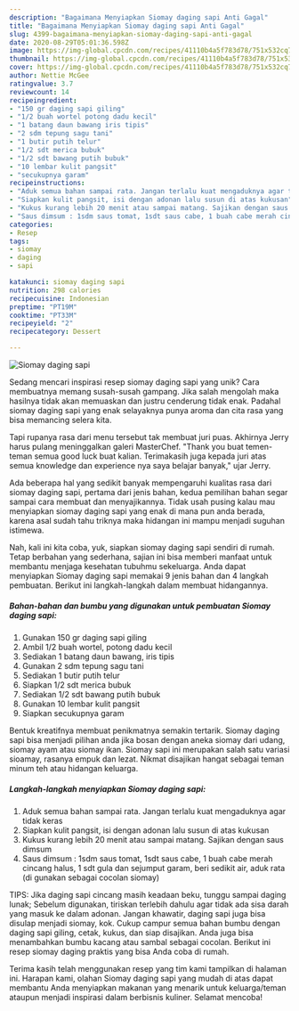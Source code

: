 ```yaml
---
description: "Bagaimana Menyiapkan Siomay daging sapi Anti Gagal"
title: "Bagaimana Menyiapkan Siomay daging sapi Anti Gagal"
slug: 4399-bagaimana-menyiapkan-siomay-daging-sapi-anti-gagal
date: 2020-08-29T05:01:36.598Z
image: https://img-global.cpcdn.com/recipes/41110b4a5f783d78/751x532cq70/siomay-daging-sapi-foto-resep-utama.jpg
thumbnail: https://img-global.cpcdn.com/recipes/41110b4a5f783d78/751x532cq70/siomay-daging-sapi-foto-resep-utama.jpg
cover: https://img-global.cpcdn.com/recipes/41110b4a5f783d78/751x532cq70/siomay-daging-sapi-foto-resep-utama.jpg
author: Nettie McGee
ratingvalue: 3.7
reviewcount: 14
recipeingredient:
- "150 gr daging sapi giling"
- "1/2 buah wortel potong dadu kecil"
- "1 batang daun bawang iris tipis"
- "2 sdm tepung sagu tani"
- "1 butir putih telur"
- "1/2 sdt merica bubuk"
- "1/2 sdt bawang putih bubuk"
- "10 lembar kulit pangsit"
- "secukupnya garam"
recipeinstructions:
- "Aduk semua bahan sampai rata. Jangan terlalu kuat mengaduknya agar tidak keras"
- "Siapkan kulit pangsit, isi dengan adonan lalu susun di atas kukusan"
- "Kukus kurang lebih 20 menit atau sampai matang. Sajikan dengan saus dimsum"
- "Saus dimsum : 1sdm saus tomat, 1sdt saus cabe, 1 buah cabe merah cincang halus, 1 sdt gula dan sejumput garam, beri sedikit air, aduk rata (di gunakan sebagai cocolan siomay)"
categories:
- Resep
tags:
- siomay
- daging
- sapi

katakunci: siomay daging sapi 
nutrition: 298 calories
recipecuisine: Indonesian
preptime: "PT19M"
cooktime: "PT33M"
recipeyield: "2"
recipecategory: Dessert

---
```



![Siomay daging sapi](https://img-global.cpcdn.com/recipes/41110b4a5f783d78/751x532cq70/siomay-daging-sapi-foto-resep-utama.jpg)

Sedang mencari inspirasi resep siomay daging sapi yang unik? Cara membuatnya memang susah-susah gampang. Jika salah mengolah maka hasilnya tidak akan memuaskan dan justru cenderung tidak enak. Padahal siomay daging sapi yang enak selayaknya punya aroma dan cita rasa yang bisa memancing selera kita.

Tapi rupanya rasa dari menu tersebut tak membuat juri puas. Akhirnya Jerry harus pulang meninggalkan galeri MasterChef. &#34;Thank you buat temen-teman semua good luck buat kalian. Terimakasih juga kepada juri atas semua knowledge dan experience nya saya belajar banyak,&#34; ujar Jerry.

Ada beberapa hal yang sedikit banyak mempengaruhi kualitas rasa dari siomay daging sapi, pertama dari jenis bahan, kedua pemilihan bahan segar sampai cara membuat dan menyajikannya. Tidak usah pusing kalau mau menyiapkan siomay daging sapi yang enak di mana pun anda berada, karena asal sudah tahu triknya maka hidangan ini mampu menjadi suguhan istimewa.


Nah, kali ini kita coba, yuk, siapkan siomay daging sapi sendiri di rumah. Tetap berbahan yang sederhana, sajian ini bisa memberi manfaat untuk membantu menjaga kesehatan tubuhmu sekeluarga. Anda dapat menyiapkan Siomay daging sapi memakai 9 jenis bahan dan 4 langkah pembuatan. Berikut ini langkah-langkah dalam membuat hidangannya.

<!--inarticleads1-->

##### Bahan-bahan dan bumbu yang digunakan untuk pembuatan Siomay daging sapi:

1. Gunakan 150 gr daging sapi giling
1. Ambil 1/2 buah wortel, potong dadu kecil
1. Sediakan 1 batang daun bawang, iris tipis
1. Gunakan 2 sdm tepung sagu tani
1. Sediakan 1 butir putih telur
1. Siapkan 1/2 sdt merica bubuk
1. Sediakan 1/2 sdt bawang putih bubuk
1. Gunakan 10 lembar kulit pangsit
1. Siapkan secukupnya garam


Bentuk kreatifnya membuat penikmatnya semakin tertarik. Siomay daging sapi bisa menjadi pilihan anda jika bosan dengan aneka siomay dari udang, siomay ayam atau siomay ikan. Siomay sapi ini merupakan salah satu variasi sioamay, rasanya empuk dan lezat. Nikmat disajikan hangat sebagai teman minum teh atau hidangan keluarga. 

<!--inarticleads2-->

##### Langkah-langkah menyiapkan Siomay daging sapi:

1. Aduk semua bahan sampai rata. Jangan terlalu kuat mengaduknya agar tidak keras
1. Siapkan kulit pangsit, isi dengan adonan lalu susun di atas kukusan
1. Kukus kurang lebih 20 menit atau sampai matang. Sajikan dengan saus dimsum
1. Saus dimsum : 1sdm saus tomat, 1sdt saus cabe, 1 buah cabe merah cincang halus, 1 sdt gula dan sejumput garam, beri sedikit air, aduk rata (di gunakan sebagai cocolan siomay)


TIPS: Jika daging sapi cincang masih keadaan beku, tunggu sampai daging lunak; Sebelum digunakan, tiriskan terlebih dahulu agar tidak ada sisa darah yang masuk ke dalam adonan. Jangan khawatir, daging sapi juga bisa disulap menjadi siomay, kok. Cukup campur semua bahan bumbu dengan daging sapi giling, cetak, kukus, dan siap disajikan. Anda juga bisa menambahkan bumbu kacang atau sambal sebagai cocolan. Berikut ini resep siomay daging praktis yang bisa Anda coba di rumah. 

Terima kasih telah menggunakan resep yang tim kami tampilkan di halaman ini. Harapan kami, olahan Siomay daging sapi yang mudah di atas dapat membantu Anda menyiapkan makanan yang menarik untuk keluarga/teman ataupun menjadi inspirasi dalam berbisnis kuliner. Selamat mencoba!
